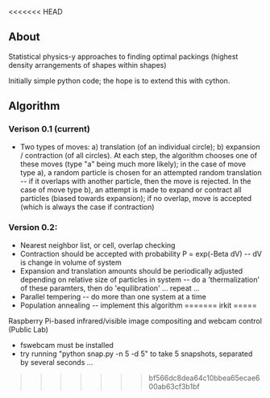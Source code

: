 <<<<<<< HEAD
## About

Statistical physics-y approaches to finding optimal packings (highest density arrangements of shapes within shapes)

Initially simple python code; the hope is to extend this with cython.
 
## Algorithm

### Verison 0.1 (current)
- Two types of moves: a) translation (of an individual circle); b) expansion / contraction (of all circles).  At each step, the algorithm chooses one of these moves (type "a" being much more likely); in the case of move type a), a random particle is chosen for an attempted random translation -- if it overlaps with another particle, then the move is rejected.  In the case of move type b), an attempt is made to expand or contract all particles (biased towards expansion); if no overlap, move is accepted (which is always the case if contraction)

### Version 0.2:
- Nearest neighbor list, or cell, overlap checking
- Contraction should be accepted with probability P = exp(-Beta dV) -- dV is change in volume of system
- Expansion and translation amounts should be periodically adjusted depending on relative size of particles in system -- do a 'thermalization' of these paramters, then do 'equilibration' ... repeat ...
- Parallel tempering -- do more than one system at a time
- Population annealing -- implement this algorithm
=======
irkit
=====

Raspberry Pi-based infrared/visible image compositing and webcam control (Public Lab)

* fswebcam must be installed
* try running "python snap.py -n 5 -d 5" to take 5 snapshots, separated by several seconds ...
>>>>>>> bf566dc8dea64c10bbea65ecae600ab63cf3b1bf
